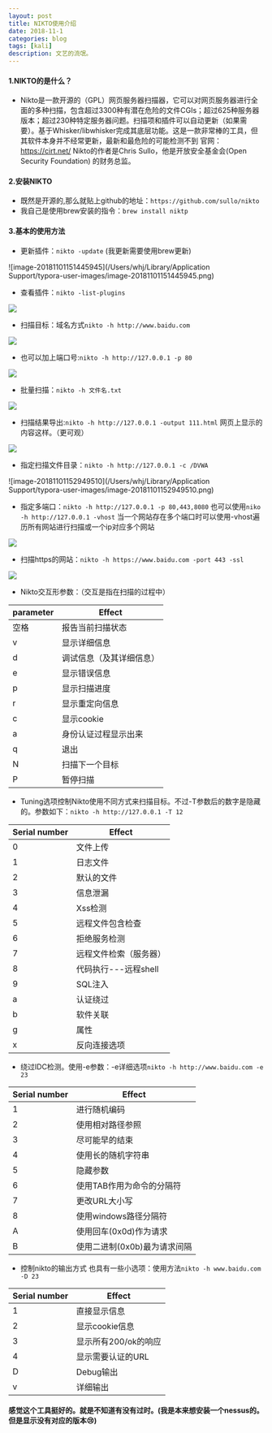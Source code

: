 ```yaml
---
layout: post
title: NIKTO使用介绍
date: 2018-11-1
categories: blog
tags: [kali]
description: 文艺的流氓。
---
```


#### 1.NIKTO的是什么？

- Nikto是一款开源的（GPL）网页服务器扫描器，它可以对网页服务器进行全面的多种扫描，包含超过3300种有潜在危险的文件CGIs；超过625种服务器版本；超过230种特定服务器问题。扫描项和插件可以自动更新（如果需要）。基于Whisker/libwhisker完成其底层功能。这是一款非常棒的工具，但其软件本身并不经常更新，最新和最危险的可能检测不到
  官网：https://cirt.net/ 
  Nikto的作者是Chris Sullo，他是开放安全基金会(Open Security Foundation) 的财务总监。

####  2.安装NIKTO

- 既然是开源的,那么就贴上github的地址：`https://github.com/sullo/nikto`
- 我自己是使用brew安装的指令：`brew install niktp`

#### 3.基本的使用方法

- 更新插件：`nikto -update` (我更新需要使用brew更新)

![image-20181101151445945](/Users/whj/Library/Application Support/typora-user-images/image-20181101151445945.png)

- 查看插件：`nikto -list-plugins` 

![](https://wujinlin.oss-cn-beijing.aliyuncs.com/blog/20181101151912.png)

- 扫描目标：域名方式`nikto -h http://www.baidu.com`

![](https://wujinlin.oss-cn-beijing.aliyuncs.com/blog/20181101152119.png)

- 也可以加上端口号:`nikto -h http://127.0.0.1 -p 80`

![](https://wujinlin.oss-cn-beijing.aliyuncs.com/blog/20181101152229.png)

- 批量扫描：`nikto -h 文件名.txt`

![](https://wujinlin.oss-cn-beijing.aliyuncs.com/blog/20181101152501.png)

- 扫描结果导出:`nikto -h http://127.0.0.1 -output 111.html`
  网页上显示的内容这样。（更可观）

![](https://wujinlin.oss-cn-beijing.aliyuncs.com/blog/20181101152717.png)

- 指定扫描文件目录：`nikto -h http://127.0.0.1 -c /DVWA`

![image-20181101152949510](/Users/whj/Library/Application Support/typora-user-images/image-20181101152949510.png)

- 指定多端口：`nikto -h http://127.0.0.1 -p 80,443,8080` 也可以使用`niko -h http://127.0.0.1 -vhost`  当一个网站存在多个端口时可以使用-vhost遍历所有网站进行扫描或一个ip对应多个网站

![](https://wujinlin.oss-cn-beijing.aliyuncs.com/blog/20181101153249.png)

- 扫描https的网站：`nikto -h https://www.baidu.com -port 443 -ssl`

![](https://wujinlin.oss-cn-beijing.aliyuncs.com/blog/20181101153507.png)

- Nikto交互形参数：（交互是指在扫描的过程中）

| parameter | Effect                   |
| --------- | ------------------------ |
| 空格      | 报告当前扫描状态         |
| v         | 显示详细信息             |
| d         | 调试信息（及其详细信息） |
| e         | 显示错误信息             |
| p         | 显示扫描进度             |
| r         | 显示重定向信息           |
| c         | 显示cookie               |
| a         | 身份认证过程显示出来     |
| q         | 退出                     |
| N         | 扫描下一个目标           |
| P         | 暂停扫描                 |

- Tuning选项控制Nikto使用不同方式来扫描目标。不过-T参数后的数字是隐藏的。参数如下：`nikto -h http://127.0.0.1 -T 12`

| Serial number | Effect                 |
| ------------- | ---------------------- |
| 0             | 文件上传               |
| 1             | 日志文件               |
| 2             | 默认的文件             |
| 3             | 信息泄漏               |
| 4             | Xss检测                |
| 5             | 远程文件包含检查       |
| 6             | 拒绝服务检测           |
| 7             | 远程文件检索（服务器） |
| 8             | 代码执行---远程shell   |
| 9             | SQL注入                |
| a             | 认证绕过               |
| b             | 软件关联               |
| g             | 属性                   |
| x             | 反向连接选项           |

- 绕过IDC检测。使用-e参数：-e详细选项`nikto -h http://www.baidu.com -e 23`

| Serial number | Effect                       |
| ------------- | ---------------------------- |
| 1             | 进行随机编码                 |
| 2             | 使用相对路径参照             |
| 3             | 尽可能早的结束               |
| 4             | 使用长的随机字符串           |
| 5             | 隐藏参数                     |
| 6             | 使用TAB作用为命令的分隔符    |
| 7             | 更改URL大小写                |
| 8             | 使用windows路径分隔符        |
| A             | 使用回车(0x0d)作为请求       |
| B             | 使用二进制(0x0b)最为请求间隔 |

- 控制nikto的输出方式 也具有一些小选项：使用方法`nikto -h www.baidu.com -D 23`

| Serial number | Effect               |
| ------------- | -------------------- |
| 1             | 直接显示信息         |
| 2             | 显示cookie信息       |
| 3             | 显示所有200/ok的响应 |
| 4             | 显示需要认证的URL    |
| D             | Debug输出            |
| v             | 详细输出             |

#### 感觉这个工具挺好的。就是不知道有没有过时。(我是本来想安装一个nessus的。但是显示没有对应的版本😢)





